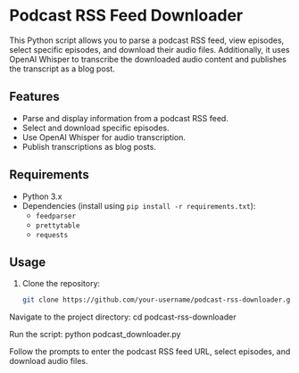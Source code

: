 # Podcast RSS Feed Downloader

This Python script allows you to parse a podcast RSS feed, view episodes, select specific episodes, and download their audio files. Additionally, it uses OpenAI Whisper to transcribe the downloaded audio content and publishes the transcript as a blog post.

## Features

- Parse and display information from a podcast RSS feed.
- Select and download specific episodes.
- Use OpenAI Whisper for audio transcription.
- Publish transcriptions as blog posts.

## Requirements

- Python 3.x
- Dependencies (install using `pip install -r requirements.txt`):
  - `feedparser`
  - `prettytable`
  - `requests`

## Usage

1. Clone the repository:

   ```bash
   git clone https://github.com/your-username/podcast-rss-downloader.git

Navigate to the project directory:
 cd podcast-rss-downloader

Run the script:
 python podcast_downloader.py

Follow the prompts to enter the podcast RSS feed URL, select episodes, and download audio files.
